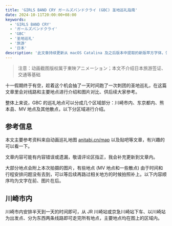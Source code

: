 ```yaml
---
title: 'GIRLS BAND CRY ガールズバンドクライ (GBC) 圣地巡礼指南'
date: 2024-10-11T20:00:00+08:00
keywords:
  - 'GIRLS BAND CRY'
  - 'ガールズバンドクライ'
  - 'GBC'
  - '圣地巡礼'
  - '旅游'
  - '日本'
description: '此文章持续更新从 macOS Catalina 及之后版本中提取的新版苹方字体，包含从 TTC 字体集中提取的 HK、SC 和 TC 三个版本。字体已经过修改，Windows 中可以直接使用。'
---
```


> 注意：动画截图版权属于東映アニメーション；本文不介绍日本旅游签证、交通等基础

十一假期终于有空，趁着这个机会抽了一天时间跑了一次刺团的圣地巡礼，在这篇文章里会对线路和主要地点进行介绍和图片对比、供后续大家参考。

整体上来说，GBC 的巡礼地点可以分成几个区域部分：川崎市内、东京都内、熊本县、MV 地点及其他散点，以下分区域进行介绍。

<!--more-->

## 参考信息

本文主要参考资料来自动画巡礼地图 [anitabi.cn/map](https://anitabi.cn//map) 以及贴吧等文章，有兴趣的可以看一下。

文章内容可能有内容错误或遗漏，敬请评论区指正，我会补充更新到文章内。

大部分地点会附上本次拍摄的图片，有些地点 (MV 地点和一些散点) 由于时间和行程安排问题没有去到，可以等后续再路过相关地方的时候拍照补上。以下内容顺序均为文字在前、图片在后。

## 川崎市内

川崎市内安排半天到一天的时间即可，从 JR 川崎站或京急川崎站下车、以川崎站为出发点、分为东西两条线路即可走完所有地点，主要地点均在图上的区域内。
